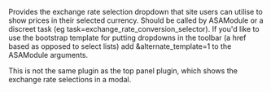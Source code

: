 Provides the exchange rate selection dropdown that site users can utilise to show prices in their selected currency. Should be called by ASAModule or a discreet task (eg task=exchange_rate_conversion_selector). If you'd like to use the bootstrap template for putting dropdowns in the toolbar (a href based as opposed to select lists) add &alternate_template=1 to the ASAModule arguments.

This is not the same plugin as the top panel plugin, which shows the exchange rate selections in a modal.

